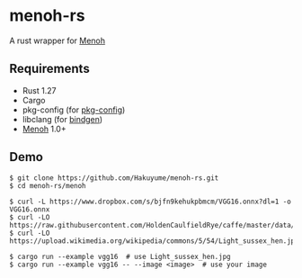 # menoh-rs

A rust wrapper for [Menoh](https://github.com/pfnet-research/menoh)

## Requirements
- Rust 1.27
- Cargo
- pkg-config (for [pkg-config](https://crates.io/crates/pkg-config))
- libclang (for [bindgen](https://crates.io/crates/bindgen))
- [Menoh](https://github.com/pfnet-research/menoh) 1.0+

## Demo

```
$ git clone https://github.com/Hakuyume/menoh-rs.git
$ cd menoh-rs/menoh

$ curl -L https://www.dropbox.com/s/bjfn9kehukpbmcm/VGG16.onnx?dl=1 -o VGG16.onnx
$ curl -LO https://raw.githubusercontent.com/HoldenCaulfieldRye/caffe/master/data/ilsvrc12/synset_words.txt
$ curl -LO https://upload.wikimedia.org/wikipedia/commons/5/54/Light_sussex_hen.jpg

$ cargo run --example vgg16  # use Light_sussex_hen.jpg
$ cargo run --example vgg16 -- --image <image>  # use your image
```
